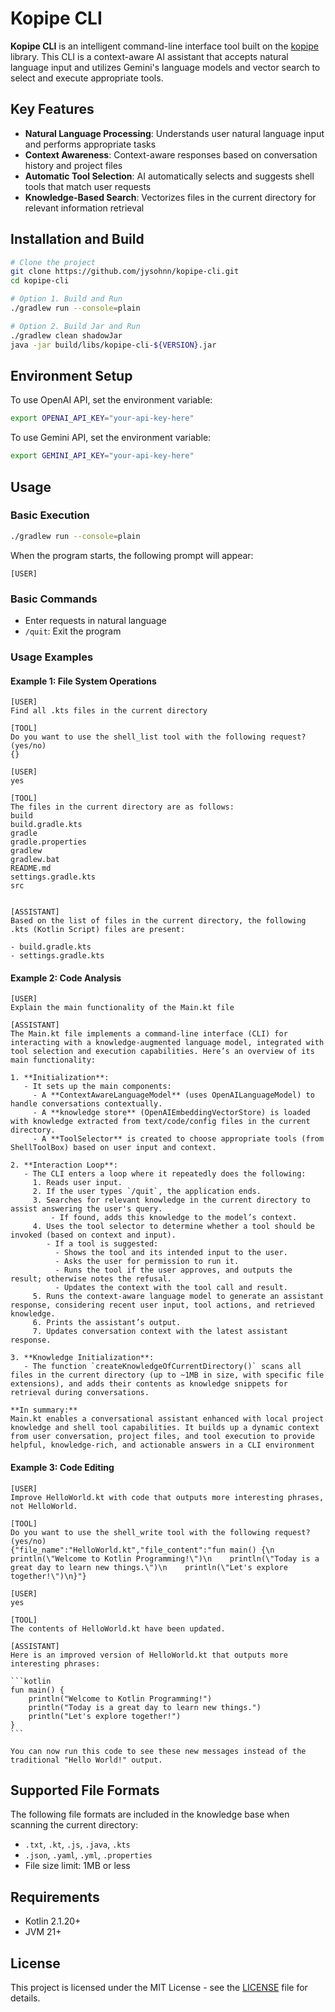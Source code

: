 # Kopipe CLI

**Kopipe CLI** is an intelligent command-line interface tool built on the [kopipe](https://github.com/jysohnn/kopipe)
library. This CLI is a context-aware AI assistant that accepts natural language input and utilizes Gemini's language
models and vector search to select and execute appropriate tools.

## Key Features

- **Natural Language Processing**: Understands user natural language input and performs appropriate tasks
- **Context Awareness**: Context-aware responses based on conversation history and project files
- **Automatic Tool Selection**: AI automatically selects and suggests shell tools that match user requests
- **Knowledge-Based Search**: Vectorizes files in the current directory for relevant information retrieval

## Installation and Build

```bash
# Clone the project
git clone https://github.com/jysohnn/kopipe-cli.git
cd kopipe-cli

# Option 1. Build and Run
./gradlew run --console=plain

# Option 2. Build Jar and Run
./gradlew clean shadowJar
java -jar build/libs/kopipe-cli-${VERSION}.jar
```

## Environment Setup

To use OpenAI API, set the environment variable:

```bash
export OPENAI_API_KEY="your-api-key-here"
```

To use Gemini API, set the environment variable:

```bash
export GEMINI_API_KEY="your-api-key-here"
```

## Usage

### Basic Execution

```bash
./gradlew run --console=plain
```

When the program starts, the following prompt will appear:

```
[USER]
```

### Basic Commands

- Enter requests in natural language
- `/quit`: Exit the program

### Usage Examples

#### Example 1: File System Operations

```
[USER]
Find all .kts files in the current directory

[TOOL]
Do you want to use the shell_list tool with the following request? (yes/no)
{}

[USER]
yes

[TOOL]
The files in the current directory are as follows:
build
build.gradle.kts
gradle
gradle.properties
gradlew
gradlew.bat
README.md
settings.gradle.kts
src


[ASSISTANT]
Based on the list of files in the current directory, the following .kts (Kotlin Script) files are present:

- build.gradle.kts
- settings.gradle.kts
```

#### Example 2: Code Analysis

```
[USER]
Explain the main functionality of the Main.kt file

[ASSISTANT]
The Main.kt file implements a command-line interface (CLI) for interacting with a knowledge-augmented language model, integrated with tool selection and execution capabilities. Here’s an overview of its main functionality:

1. **Initialization**:
   - It sets up the main components:
     - A **ContextAwareLanguageModel** (uses OpenAILanguageModel) to handle conversations contextually.
     - A **knowledge store** (OpenAIEmbeddingVectorStore) is loaded with knowledge extracted from text/code/config files in the current directory.
     - A **ToolSelector** is created to choose appropriate tools (from ShellToolBox) based on user input and context.

2. **Interaction Loop**:
   - The CLI enters a loop where it repeatedly does the following:
     1. Reads user input.
     2. If the user types `/quit`, the application ends.
     3. Searches for relevant knowledge in the current directory to assist answering the user's query.
         - If found, adds this knowledge to the model’s context.
     4. Uses the tool selector to determine whether a tool should be invoked (based on context and input).
        - If a tool is suggested:
          - Shows the tool and its intended input to the user.
          - Asks the user for permission to run it.
          - Runs the tool if the user approves, and outputs the result; otherwise notes the refusal.
          - Updates the context with the tool call and result.
     5. Runs the context-aware language model to generate an assistant response, considering recent user input, tool actions, and retrieved knowledge.
     6. Prints the assistant’s output.
     7. Updates conversation context with the latest assistant response.

3. **Knowledge Initialization**:
   - The function `createKnowledgeOfCurrentDirectory()` scans all files in the current directory (up to ~1MB in size, with specific file extensions), and adds their contents as knowledge snippets for retrieval during conversations.

**In summary:**  
Main.kt enables a conversational assistant enhanced with local project knowledge and shell tool capabilities. It builds up a dynamic context from user conversation, project files, and tool execution to provide helpful, knowledge-rich, and actionable answers in a CLI environment
```

#### Example 3: Code Editing

````
[USER]
Improve HelloWorld.kt with code that outputs more interesting phrases, not HelloWorld.

[TOOL]
Do you want to use the shell_write tool with the following request? (yes/no)
{"file_name":"HelloWorld.kt","file_content":"fun main() {\n    println(\"Welcome to Kotlin Programming!\")\n    println(\"Today is a great day to learn new things.\")\n    println(\"Let's explore together!\")\n}"}

[USER]
yes

[TOOL]
The contents of HelloWorld.kt have been updated.

[ASSISTANT]
Here is an improved version of HelloWorld.kt that outputs more interesting phrases:

```kotlin
fun main() {
    println("Welcome to Kotlin Programming!")
    println("Today is a great day to learn new things.")
    println("Let's explore together!")
}
```

You can now run this code to see these new messages instead of the traditional "Hello World!" output.
````

## Supported File Formats

The following file formats are included in the knowledge base when scanning the current directory:

- `.txt`, `.kt`, `.js`, `.java`, `.kts`
- `.json`, `.yaml`, `.yml`, `.properties`
- File size limit: 1MB or less

## Requirements

- Kotlin 2.1.20+
- JVM 21+

## License

This project is licensed under the MIT License - see the [LICENSE](LICENSE) file for details.